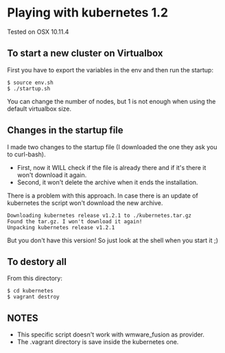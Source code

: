 # Playing with kubernetes 1.2

Tested on OSX 10.11.4

## To start a new cluster on Virtualbox

First you have to export the variables in the env and then run the startup:

    $ source env.sh
    $ ./startup.sh

You can change the number of nodes, but 1 is not enough when using the default
virtualbox size.

## Changes in the startup file

I made two changes to the startup file (I downloaded the one they ask you to
curl-bash).

- First, now it WILL check if the file is already there and if it's there it won't
download it again.
- Second, it won't delete the archive when it ends the installation.

There is a problem with this approach. In case there is an update of kubernetes
the script won't download the new archive.

    Downloading kubernetes release v1.2.1 to ./kubernetes.tar.gz
    Found the tar.gz. I won't download it again!
    Unpacking kubernetes release v1.2.1

But you don't have this version! So just look at the shell when you start it ;)

## To destory all

From this directory:

    $ cd kubernetes
    $ vagrant destroy

## NOTES

- This specific script doesn't work with wmware_fusion as provider.
- The .vagrant directory is save inside the kubernetes one.
